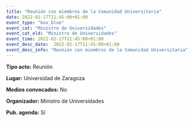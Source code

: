 ---
title: "Reunión con miembros de la Comunidad Universitaria"
date: 2022-02-17T11:45:00+01:00
event_type: "box_blue" 
event_cat: "Ministro de Universidades"
event_cat_old: "Ministro de Universidades"
event_time: 2022-02-17T11:45:00+01:00
event_desc_date:  2022-02-17T11:45:00+01:00
event_desc_info: "Reunión con miembros de la Comunidad Universitaria"
---<p class="card-light list_schedule_description"><b>Tipo acto:</b> Reunión   
</p><p class="card-light list_schedule_description"><b>Lugar:</b> Universidad de Zaragoza
</p><p class="card-light list_schedule_description"><b>Medios convocados:</b> No
</p><p class="card-light list_schedule_description"><b>Organizador:</b> Ministro de Universidades </p><p class="card-light list_schedule_description"><b>Pub. agenda:</b> Sí 
</p>